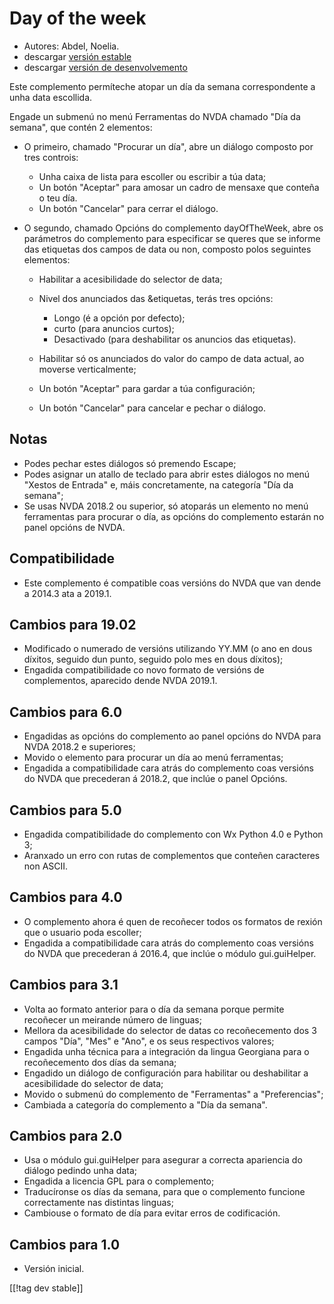 # Day of the week #

* Autores: Abdel, Noelia.
* descargar [versión estable][1]
* descargar [versión de desenvolvemento][2]

Este complemento permíteche atopar un día da semana correspondente a unha
data escollida.

Engade un submenú no menú Ferramentas do NVDA chamado "Día da semana", que
contén 2 elementos:

* O primeiro, chamado "Procurar un día", abre un diálogo composto por tres
  controis:

    * Unha caixa de lista para escoller ou escribir a túa data;
    * Un botón "Aceptar" para amosar un cadro de mensaxe que conteña o teu
      día.
    * Un botón "Cancelar" para cerrar el diálogo.

* O segundo, chamado Opcións do complemento dayOfTheWeek, abre os parámetros
  do complemento para especificar se queres que se informe das etiquetas dos
  campos de data ou non, composto polos seguintes elementos:

    * Habilitar a acesibilidade do selector de data;
    * Nivel dos anunciados das &etiquetas, terás tres opcións:

        * Longo (é a opción por defecto);
        * curto (para anuncios curtos);
        * Desactivado (para deshabilitar os anuncios das etiquetas).

    * Habilitar só os anunciados do valor do campo de data actual, ao
      moverse verticalmente;
    * Un botón "Aceptar" para gardar a túa configuración;
    * Un botón "Cancelar" para cancelar e pechar o diálogo.

## Notas ##

* Podes pechar estes diálogos só premendo Escape;
* Podes asignar un atallo de teclado para abrir estes diálogos no menú
  "Xestos de Entrada" e, máis concretamente, na categoría "Día da semana";
* Se usas NVDA 2018.2 ou superior, só atoparás un elemento no menú
  ferramentas para procurar o día, as opcións do complemento estarán no
  panel opcións de NVDA.

## Compatibilidade ##

* Este complemento é compatible coas versións do NVDA que van dende a 2014.3
  ata a 2019.1.

## Cambios para 19.02 ##

* Modificado o numerado de versións utilizando YY.MM (o ano en dous díxitos,
  seguido dun punto, seguido polo mes en dous díxitos);
* Engadida compatibilidade co novo formato de versións de complementos,
  aparecido dende NVDA 2019.1.

## Cambios para 6.0 ##

* Engadidas as opcións do complemento ao panel opcións do NVDA para NVDA
  2018.2 e superiores;
* Movido o elemento para procurar un día ao menú ferramentas;
* Engadida a compatibilidade cara atrás do complemento coas versións do NVDA
  que precederan á 2018.2, que inclúe o panel Opcións.

## Cambios para 5.0 ##

* Engadida compatibilidade do complemento con Wx Python 4.0 e Python 3;
* Aranxado un erro con rutas de complementos que conteñen caracteres non
  ASCII.

## Cambios para 4.0 ##

* O complemento ahora é quen de recoñecer todos os formatos de rexión que o
  usuario poda escoller;
* Engadida a compatibilidade cara atrás do complemento coas versións do NVDA
  que precederan á 2016.4, que inclúe o módulo gui.guiHelper.

## Cambios para 3.1 ##

* Volta ao formato anterior para o día da semana porque permite recoñecer un
  meirande número de linguas;
* Mellora da acesibilidade do selector de datas co recoñecemento dos 3
  campos "Día", "Mes" e "Ano", e os seus respectivos valores;
* Engadida unha técnica para a integración da lingua Georgiana para o
  recoñecemento dos días da semana;
* Engadido un diálogo de configuración para habilitar ou deshabilitar a
  acesibilidade do selector de data;
* Movido o submenú do complemento de "Ferramentas" a "Preferencias";
* Cambiada a categoría do complemento a "Día da semana".

## Cambios para 2.0 ##

* Usa o módulo gui.guiHelper para asegurar a correcta apariencia do diálogo
  pedindo unha data;
* Engadida a licencia GPL para o complemento;
* Traducíronse os días da semana, para que o complemento funcione
  correctamente nas distintas linguas;
* Cambiouse o formato de día para evitar erros de codificación.

## Cambios para 1.0 ##

* Versión inicial.

[[!tag dev stable]]

[1]: https://addons.nvda-project.org/files/get.php?file=dw

[2]: https://addons.nvda-project.org/files/get.php?file=dw-dev
